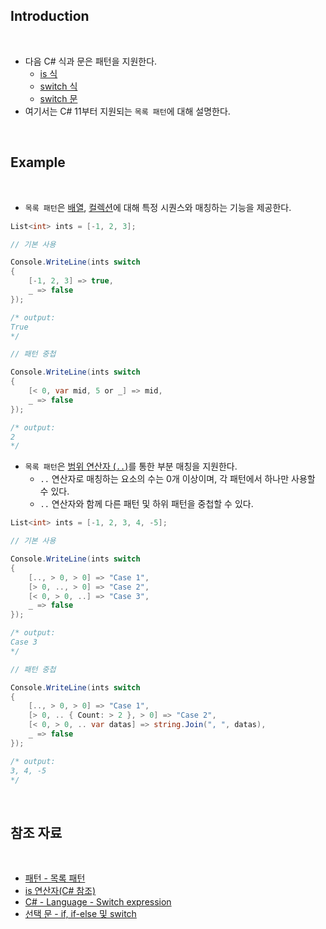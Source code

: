 ## Introduction

<br>

- 다음 C# 식과 문은 패턴을 지원한다.
    - [is 식](https://learn.microsoft.com/ko-kr/dotnet/csharp/language-reference/operators/is)
    - [switch 식](https://peponi-paradise.tistory.com/entry/C-Language-Switch-expression)
    - [switch 문](https://learn.microsoft.com/ko-kr/dotnet/csharp/language-reference/statements/selection-statements#the-switch-statement)
- 여기서는 C# 11부터 지원되는 `목록 패턴`에 대해 설명한다.

<br>

## Example

<br>

- `목록 패턴`은 [배열](https://peponi-paradise.tistory.com/entry/C-Language-Array), [컬렉션](https://peponi-paradise.tistory.com/entry/C-Language-Collection)에 대해 특정 시퀀스와 매칭하는 기능을 제공한다.

```cs
List<int> ints = [-1, 2, 3];
```
```cs
// 기본 사용

Console.WriteLine(ints switch
{
    [-1, 2, 3] => true,
    _ => false
});

/* output:
True
*/
```
```cs
// 패턴 중첩

Console.WriteLine(ints switch
{
    [< 0, var mid, 5 or _] => mid,
    _ => false
});

/* output:
2
*/
```

- `목록 패턴`은 [범위 연산자 (`..`)](https://peponi-paradise.tistory.com/entry/C-Language-Index-Range-operators#..%20%EC%97%B0%EC%82%B0%EC%9E%90-1)를 통한 부분 매칭을 지원한다.
    - `..` 연산자로 매칭하는 요소의 수는 0개 이상이며, 각 패턴에서 하나만 사용할 수 있다.
    - `..` 연산자와 함께 다른 패턴 및 하위 패턴을 중첩할 수 있다.

```cs
List<int> ints = [-1, 2, 3, 4, -5];
```
```cs
// 기본 사용

Console.WriteLine(ints switch
{
    [.., > 0, > 0] => "Case 1",
    [> 0, .., > 0] => "Case 2",
    [< 0, > 0, ..] => "Case 3",
    _ => false
});

/* output:
Case 3
*/
```
```cs
// 패턴 중첩

Console.WriteLine(ints switch
{
    [.., > 0, > 0] => "Case 1",
    [> 0, .. { Count: > 2 }, > 0] => "Case 2",
    [< 0, > 0, .. var datas] => string.Join(", ", datas),
    _ => false
});

/* output:
3, 4, -5
*/
```

<br>

## 참조 자료

<br>

- [패턴 - 목록 패턴](https://learn.microsoft.com/ko-kr/dotnet/csharp/language-reference/operators/patterns#list-patterns)
- [is 연산자(C# 참조)](https://learn.microsoft.com/ko-kr/dotnet/csharp/language-reference/operators/is)
- [C# - Language - Switch expression](https://peponi-paradise.tistory.com/entry/C-Language-Switch-expression)
- [선택 문 - if, if-else 및 switch](https://learn.microsoft.com/ko-kr/dotnet/csharp/language-reference/statements/selection-statements#the-switch-statement)